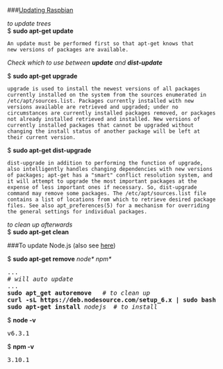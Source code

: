 ###[Updating Raspbian](https://www.youtube.com/watch?v=-6OGuhLtKbU&t=15m52s)

<em>to update trees</em>   
$ <b>sudo apt-get update</b>   

    An update must be performed first so that apt-get knows that 
    new versions of packages are available.
    
<em>Check which to use between **update** and **dist-update**</em>  

$ <b>sudo apt-get upgrade</b>   

    upgrade is used to install the newest versions of all packages
    currently installed on the system from the sources enumerated in
    /etc/apt/sources.list. Packages currently installed with new
    versions available are retrieved and upgraded; under no
    circumstances are currently installed packages removed, or packages
    not already installed retrieved and installed. New versions of
    currently installed packages that cannot be upgraded without
    changing the install status of another package will be left at
    their current version. 

$ <b>sudo apt-get dist-upgrade</b> 

    dist-upgrade in addition to performing the function of upgrade,
    also intelligently handles changing dependencies with new versions
    of packages; apt-get has a "smart" conflict resolution system, and
    it will attempt to upgrade the most important packages at the
    expense of less important ones if necessary. So, dist-upgrade
    command may remove some packages. The /etc/apt/sources.list file
    contains a list of locations from which to retrieve desired package
    files. See also apt_preferences(5) for a mechanism for overriding
    the general settings for individual packages.
    
<em>to clean up afterwards</em>   
$ <b>sudo apt-get clean</b>   


###To update Node.js (also see [here](https://www.raspberrypi.org/forums/viewtopic.php?f=34&t=140747))

$ <b>sudo apt-get remove</b> <em>node* npm*</em>
<pre>
...
# <em>will auto update</em>
...
<b>sudo apt_get autoremove</b>   # <em>to clean up</em>
<b>curl -sL https://deb.nodesource.com/setup_6.x | sudo bash</b>   # <em>'6' is the version number</em>
<b>sudo apt-get install</b> <em>nodejs</em>  # <em>to install</em>
</pre>

$ <b>node -v</b>
<pre>
v6.3.1
</pre>
$ <b>npm -v</b>
<pre>
3.10.1
</pre>

